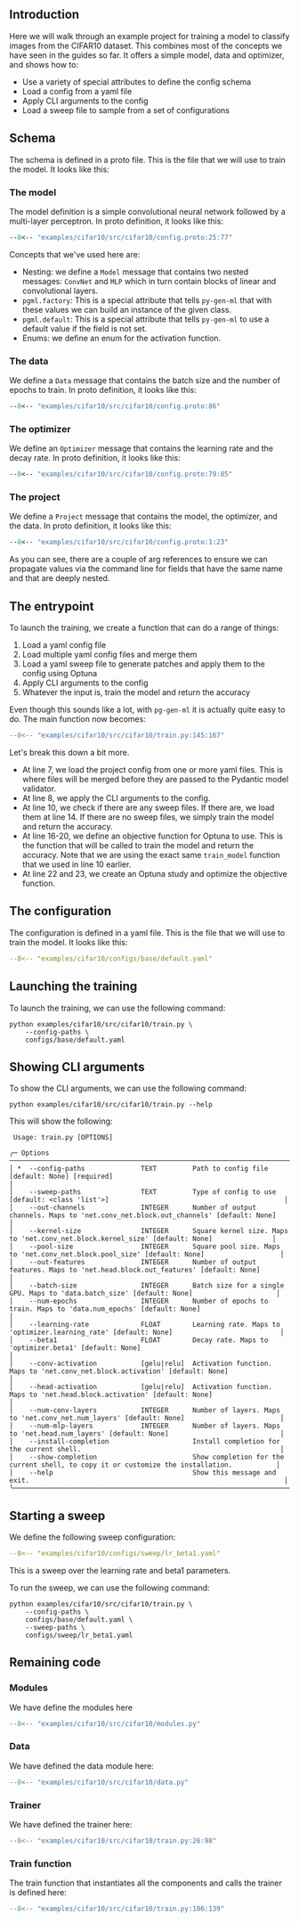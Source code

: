 ## Introduction

Here we will walk through an example project for training a model to classify images from the CIFAR10 dataset. This combines most of the concepts we have seen in the guides so far. It offers a simple model, data and optimizer, and shows how to:

- Use a variety of special attributes to define the config schema
- Load a config from a yaml file
- Apply CLI arguments to the config
- Load a sweep file to sample from a set of configurations

## Schema

The schema is defined in a proto file. This is the file that we will use to train the model. It looks like this:

### The model

The model definition is a simple convolutional neural network followed by a multi-layer perceptron. In proto definition, it looks like this:

```proto
--8<-- "examples/cifar10/src/cifar10/config.proto:25:77"
```

Concepts that we've used here are:

- Nesting: we define a `Model` message that contains two nested messages: `ConvNet` and `MLP` which in turn contain blocks of linear and convolutional layers.
- `pgml.factory`: This is a special attribute that tells `py-gen-ml` that with these values we can build an instance of the given class.
- `pgml.default`: This is a special attribute that tells `py-gen-ml` to use a default value if the field is not set.
- Enums: we define an enum for the activation function.

### The data

We define a `Data` message that contains the batch size and the number of epochs to train. In proto definition, it looks like this:

```proto
--8<-- "examples/cifar10/src/cifar10/config.proto:86"
```

### The optimizer

We define an `Optimizer` message that contains the learning rate and the decay rate. In proto definition, it looks like this:

```proto
--8<-- "examples/cifar10/src/cifar10/config.proto:79:85"
```

### The project

We define a `Project` message that contains the model, the optimizer, and the data. In proto definition, it looks like this:

```proto
--8<-- "examples/cifar10/src/cifar10/config.proto:1:23"
```
As you can see, there are a couple of arg references to ensure we can propagate values via the command line for fields that have the same name and that are deeply nested.

## The entrypoint
To launch the training, we create a function that can do a range of things:

1. Load a yaml config file
2. Load multiple yaml config files and merge them
3. Load a yaml sweep file to generate patches and apply them to the config using Optuna
4. Apply CLI arguments to the config
5. Whatever the input is, train the model and return the accuracy

Even though this sounds like a lot, with `pg-gen-ml` it is actually quite easy to do. The main function now becomes:

```python title="Entrypoint" linenums="1"
--8<-- "examples/cifar10/src/cifar10/train.py:145:167"
```

Let's break this down a bit more.

- At line 7, we load the project config from one or more yaml files. This is where files will be merged before they are passed to the Pydantic model validator.
- At line 8, we apply the CLI arguments to the config.
- At line 10, we check if there are any sweep files. If there are, we load them at line 14. If there are no sweep files, we simply train the model and return the accuracy.
- At line 16-20, we define an objective function for Optuna to use. This is the function that will be called to train the model and return the accuracy. Note that we are using the exact same `train_model` function that we used in line 10 earlier.
- At line 22 and 23, we create an Optuna study and optimize the objective function.

## The configuration

The configuration is defined in a yaml file. This is the file that we will use to train the model. It looks like this:

```yaml title="Config"
--8<-- "examples/cifar10/configs/base/default.yaml"
```

## Launching the training

To launch the training, we can use the following command:

```console
python examples/cifar10/src/cifar10/train.py \
    --config-paths \
    configs/base/default.yaml
```

## Showing CLI arguments

To show the CLI arguments, we can use the following command:

```console
python examples/cifar10/src/cifar10/train.py --help
```

This will show the following:
```
 Usage: train.py [OPTIONS]

╭─ Options ──────────────────────────────────────────────────────────────────────────────────────────────────────────────────────────────╮
│ *  --config-paths              TEXT         Path to config file [default: None] [required]                                             │
│    --sweep-paths               TEXT         Type of config to use [default: <class 'list'>]                                            │
│    --out-channels              INTEGER      Number of output channels. Maps to 'net.conv_net.block.out_channels' [default: None]       │
│    --kernel-size               INTEGER      Square kernel size. Maps to 'net.conv_net.block.kernel_size' [default: None]               │
│    --pool-size                 INTEGER      Square pool size. Maps to 'net.conv_net.block.pool_size' [default: None]                   │
│    --out-features              INTEGER      Number of output features. Maps to 'net.head.block.out_features' [default: None]           │
│    --batch-size                INTEGER      Batch size for a single GPU. Maps to 'data.batch_size' [default: None]                     │
│    --num-epochs                INTEGER      Number of epochs to train. Maps to 'data.num_epochs' [default: None]                       │
│    --learning-rate             FLOAT        Learning rate. Maps to 'optimizer.learning_rate' [default: None]                           │
│    --beta1                     FLOAT        Decay rate. Maps to 'optimizer.beta1' [default: None]                                      │
│    --conv-activation           [gelu|relu]  Activation function. Maps to 'net.conv_net.block.activation' [default: None]               │
│    --head-activation           [gelu|relu]  Activation function. Maps to 'net.head.block.activation' [default: None]                   │
│    --num-conv-layers           INTEGER      Number of layers. Maps to 'net.conv_net.num_layers' [default: None]                        │
│    --num-mlp-layers            INTEGER      Number of layers. Maps to 'net.head.num_layers' [default: None]                            │
│    --install-completion                     Install completion for the current shell.                                                  │
│    --show-completion                        Show completion for the current shell, to copy it or customize the installation.           │
│    --help                                   Show this message and exit.                                                                │
╰────────────────────────────────────────────────────────────────────────────────────────────────────────────────────────────────────────╯
```

## Starting a sweep

We define the following sweep configuration:

```yaml title="Sweep"
--8<-- "examples/cifar10/configs/sweep/lr_beta1.yaml"
```

This is a sweep over the learning rate and beta1 parameters.

To run the sweep, we can use the following command:

```console
python examples/cifar10/src/cifar10/train.py \
    --config-paths \
    configs/base/default.yaml \
    --sweep-paths \
    configs/sweep/lr_beta1.yaml
```

## Remaining code

### Modules
We have define the modules here
```python title="Modules"
--8<-- "examples/cifar10/src/cifar10/modules.py"
```

### Data

We have defined the data module here:

```python title="Data"
--8<-- "examples/cifar10/src/cifar10/data.py"
```

### Trainer

We have defined the trainer here:

```python title="Trainer"
--8<-- "examples/cifar10/src/cifar10/train.py:26:98"
```

### Train function
The train function that instantiates all the components and calls the trainer is defined here:

```python title="Train function"
--8<-- "examples/cifar10/src/cifar10/train.py:106:139"
```
